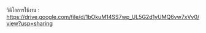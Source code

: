 วิดิโอการใช้งาน : https://drive.google.com/file/d/1bOkuM14SS7wp_UL5G2d1yUMQ6vw7xVv0/view?usp=sharing
